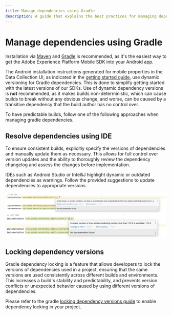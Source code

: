```yaml
---
title: Manage dependencies using Gradle
description: A guide that explains the best practices for managing dependencies for Android extensions using Gradle.
---
```


# Manage dependencies using Gradle

Installation via [Maven](https://maven.apache.org/) and [Gradle](https://gradle.org/) is recommended, as it's the easiest way to get the Adobe Experience Platform Mobile SDK into your Android app.

The Android installation instructions generated for mobile properties in the Data Collection UI, as indicated in the [getting started guide](./getting-started/get-the-sdk.md), use dynamic versioning for Gradle dependencies. This is done to simplify getting started with the latest versions of our SDKs. Use of dynamic dependency versions is **not** recommended, as it makes builds non-deterministic, which can cause builds to break without any obvious change, and worse, can be caused by a transitive dependency that the build author has no control over.

To have predictable builds, follow one of the following approaches when managing gradle dependencies. 

## Resolve dependencies using IDE

To ensure consistent builds, explicitly specify the versions of dependencies and manually update them as necessary. This allows for full control over version updates and the ability to thoroughly review the dependency changelog and assess the changes before implementation.

IDEs such as Android Studio or IntelliJ highlight dynamic or outdated dependencies as warnings. Follow the provided suggestions to update dependencies to appropriate versions.

![Dynamic dependency warning](./assets/manage-gradle-dependencies/dynamic-dependencies.png)
![Outdated dependency warning](./assets/manage-gradle-dependencies/outdated-dependencies.png)

## Locking dependency versions

Gradle dependency locking is a feature that allows developers to lock the versions of dependencies used in a project, ensuring that the same versions are used consistently across different builds and environments. This increases a build's stability and predictability, and prevents version conflicts or unexpected behavior caused by using different versions of dependencies.

Please refer to the gradle [locking dependency versions guide](https://docs.gradle.org/current/userguide/dependency_locking.html) to enable dependency locking in your project.